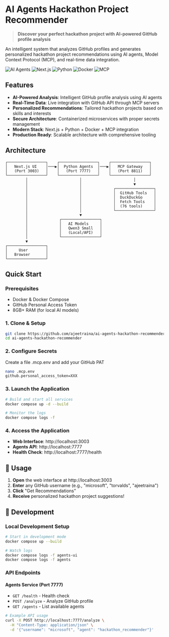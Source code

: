 # AI Agents Hackathon Project Recommender

> **Discover your perfect hackathon project with AI-powered GitHub profile analysis**

An intelligent system that analyzes GitHub profiles and generates personalized hackathon project recommendations using AI agents, Model Context Protocol (MCP), and real-time data integration.

![AI Agents](https://img.shields.io/badge/AI-Agents-blue) ![Next.js](https://img.shields.io/badge/Next.js-13-black) ![Python](https://img.shields.io/badge/Python-3.11-blue) ![Docker](https://img.shields.io/badge/Docker-Compose-blue) ![MCP](https://img.shields.io/badge/MCP-Protocol-green)

## Features

- **AI-Powered Analysis**: Intelligent GitHub profile analysis using AI agents
- **Real-Time Data**: Live integration with GitHub API through MCP servers
- **Personalized Recommendations**: Tailored hackathon projects based on skills and interests  
- **Secure Architecture**: Containerized microservices with proper secrets management
- **Modern Stack**: Next.js + Python + Docker + MCP integration
- **Production Ready**: Scalable architecture with comprehensive tooling

## Architecture

```
┌─────────────────┐    ┌─────────────────┐    ┌─────────────────┐
│   Next.js UI    │───▶│  Python Agents  │───▶│   MCP Gateway   │
│   (Port 3003)   │    │   (Port 7777)   │    │   (Port 8811)   │
└─────────────────┘    └─────────────────┘    └─────────────────┘
         │                       │                       │
         │                       │                       ▼
         │                       │              ┌─────────────────┐
         │                       │              │  GitHub Tools   │
         │                       │              │  DuckDuckGo     │
         │                       │              │  Fetch Tools    │
         │                       │              │  (76 tools)     │
         │                       │              └─────────────────┘
         │                       ▼
         │              ┌─────────────────┐
         │              │   AI Models     │
         │              │   Qwen3 Small   │
         │              │   (Local/API)   │
         │              └─────────────────┘
         ▼
┌─────────────────┐
│     User        │
│   Browser       │
└─────────────────┘
```

## Quick Start

### Prerequisites

- Docker & Docker Compose
- GitHub Personal Access Token
- 8GB+ RAM (for local AI models)

### 1. Clone & Setup

```bash
git clone https://github.com/ajeetraina/ai-agents-hackathon-recommender
cd ai-agents-hackathon-recommender
```

### 2. Configure Secrets

Create a file .mcp.env and add your GitHub PAT

```bash
nano .mcp.env
github.personal_access_token=XXX
```



### 3. Launch the Application

```bash
# Build and start all services
docker compose up -d --build

# Monitor the logs
docker compose logs -f
```

### 4. Access the Application

- **Web Interface**: http://localhost:3003
- **Agents API**: http://localhost:7777
- **Health Check**: http://localhost:7777/health

## 🎯 Usage

1. **Open** the web interface at http://localhost:3003
2. **Enter** any GitHub username (e.g., "microsoft", "torvalds", "ajeetraina")
3. **Click** "Get Recommendations"
4. **Receive** personalized hackathon project suggestions!

## 🔧 Development

### Local Development Setup

```bash
# Start in development mode
docker compose up --build

# Watch logs
docker compose logs -f agents-ui
docker compose logs -f agents
```

### API Endpoints

#### Agents Service (Port 7777)

- `GET /health` - Health check
- `POST /analyze` - Analyze GitHub profile
- `GET /agents` - List available agents

```bash
# Example API usage
curl -X POST http://localhost:7777/analyze \
  -H "Content-Type: application/json" \
  -d '{"username": "microsoft", "agent": "hackathon_recommender"}'
```



